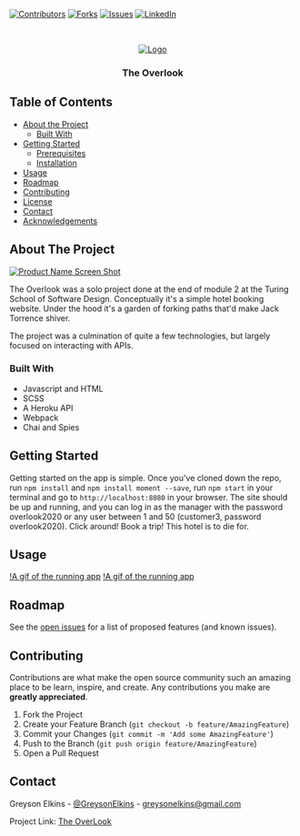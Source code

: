 [![Contributors][contributors-shield]](https://github.com/GreysonElkins/Overlook/graphs/contributors)
[![Forks][forks-shield]](https://github.com/GreysonElkins/Overlook/network/members)
[![Issues][issues-shield]](https://github.com/GreysonElkins/Overlook/issues)
[![LinkedIn][linkedin-shield]](lhttps://www.linkedin.com/in/greyson-elkins/)

<br />
<p align="center">
  <a href="https://media3.giphy.com/media/8VJ16DcNZQtkA/giphy-downsized.gif?cid=6104955e6dfacec922d3a5cb16f3691e3f448c1aa835bf5d&rid=giphy-downsized.gif">
    <img src="https://media3.giphy.com/media/8VJ16DcNZQtkA/giphy-downsized.gif?cid=6104955e6dfacec922d3a5cb16f3691e3f448c1aa835bf5d&rid=giphy-downsized.gif" alt="Logo">
  </a>

  <h3 align="center">The Overlook</h3>



## Table of Contents

* [About the Project](#about-the-project)
  * [Built With](#built-with)
* [Getting Started](#getting-started)
  * [Prerequisites](#prerequisites)
  * [Installation](#installation)
* [Usage](#usage)
* [Roadmap](#roadmap)
* [Contributing](#contributing)
* [License](#license)
* [Contact](#contact)
* [Acknowledgements](#acknowledgements)



<!-- ABOUT THE PROJECT -->
## About The Project

[![Product Name Screen Shot][product-screenshot]](https://user-images.githubusercontent.com/62047446/89364851-acbe2a80-d690-11ea-9f3b-f5c8a6058bf5.png)

The Overlook was a solo project done at the end of module 2 at the Turing School of Software Design. Conceptually it's a simple hotel booking website. Under the hood it's a garden of forking paths that'd make Jack Torrence shiver. 

The project was a culmination of quite a few technologies, but largely focused on interacting with APIs. 

### Built With
* Javascript and HTML
* SCSS
* A Heroku API
* Webpack
* Chai and Spies

<!-- GETTING STARTED -->
## Getting Started

Getting started on the app is simple. Once you've cloned down the repo, run `npm install` and `npm install moment --save`, run `npm start` in your terminal and go to `http://localhost:8080` in your browser. The site should be up and running, and you can log in as the manager with the password overlook2020 or  any user between 1 and 50 (customer3, password overlook2020). Click around! Book a trip! This hotel is to die for.

<!-- USAGE EXAMPLES -->
## Usage

[!A gif of the running app]('./src/images/gif1.gif')
[!A gif of the running app]('./src/images/gif2.gif')
<!-- ROADMAP -->
## Roadmap

See the [open issues](https://github.com/GreysonElkins/Overlook/issues) for a list of proposed features (and known issues).



<!-- CONTRIBUTING -->
## Contributing

Contributions are what make the open source community such an amazing place to be learn, inspire, and create. Any contributions you make are **greatly appreciated**.

1. Fork the Project
2. Create your Feature Branch (`git checkout -b feature/AmazingFeature`)
3. Commit your Changes (`git commit -m 'Add some AmazingFeature'`)
4. Push to the Branch (`git push origin feature/AmazingFeature`)
5. Open a Pull Request




<!-- CONTACT -->
## Contact

Greyson Elkins - [@GreysonElkins](https://twitter.com/GreysonElkins) - greysonelkins@gmail.com

Project Link: [The OverLook](https://github.com/GreysonElkins/Overlook)



<!-- ACKNOWLEDGEMENTS -->





<!-- MARKDOWN LINKS & IMAGES -->
<!-- https://www.markdownguide.org/basic-syntax/#reference-style-links -->
[contributors-shield]: https://img.shields.io/github/contributors/jordy1611/whats-cookin-JS-JS-KS.svg?style=flat-square
[contributors-url]: https://github.com/jordy1611/whats-cookin-JS-JS-KS/graphs/contributors
[forks-shield]: https://img.shields.io/github/forks/jordy1611/whats-cookin-JS-JS-KS.svg?style=flat-square
[forks-url]: https://github.com/jordy1611/whats-cookin-JS-JS-KS/network/members
[stars-shield]: https://img.shields.io/github/stars/jordy1611/whats-cookin-JS-JS-KS.svg?style=flat-square
[stars-url]: https://github.com/jordy1611/whats-cookin-JS-JS-KS/stargazers
[issues-shield]: https://img.shields.io/github/issues/jordy1611/whats-cookin-JS-JS-KS.svg?style=flat-square
[issues-url]: https://github.com/jordy1611/whats-cookin-JS-JS-KS/issues
[license-shield]: https://img.shields.io/github/license/jordy1611/whats-cookin-JS-JS-KS.svg?style=flat-square
[license-url]: https://github.com/jordy1611/whats-cookin-JS-JS-KS/blob/master/LICENSE.txt
[linkedin-shield]: https://img.shields.io/badge/-LinkedIn-black.svg?style=flat-square&logo=linkedin&colorB=555
[linkedin-url]: https://linkedin.com/in/othneildrew
[product-screenshot]: images/screenshot.png
